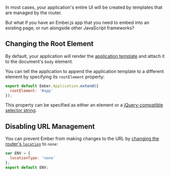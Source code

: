 In most cases, your application's entire UI will be created by templates
that are managed by the router.

But what if you have an Ember.js app that you need to embed into an
existing page, or run alongside other JavaScript frameworks?

## Changing the Root Element

By default, your application will render the [application template](templates/the-application-template)
and attach it to the document's `body` element.

You can tell the application to append the application template to a
different element by specifying its `rootElement` property:

```app/app.js
export default Ember.Application.extend({
  rootElement: '#app'
});
```

This property can be specified as either an element or a
[jQuery-compatible selector
string](http://api.jquery.com/category/selectors/).

## Disabling URL Management

You can prevent Ember from making changes to the URL by [changing the
router's `location`](routing/specifying-the-location-api) to
`none`:

```config/environment.js
var ENV = {
  locationType: 'none'
};
export default ENV;
```
